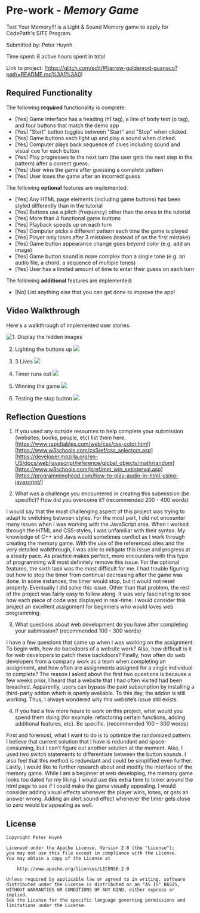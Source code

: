 # Pre-work - *Memory Game*

Test Your Memory!!! is a Light & Sound Memory game to apply for CodePath's SITE Program. 

Submitted by: Peter Huynh

Time spent: 8 active hours spent in total

Link to project: (https://glitch.com/edit/#!/arrow-goldenrod-guanaco?path=README.md%3A1%3A0)

## Required Functionality

The following **required** functionality is complete:

* [Yes] Game interface has a heading (h1 tag), a line of body text (p tag), and four buttons that match the demo app
* [Yes] "Start" button toggles between "Start" and "Stop" when clicked. 
* [Yes] Game buttons each light up and play a sound when clicked. 
* [Yes] Computer plays back sequence of clues including sound and visual cue for each button
* [Yes] Play progresses to the next turn (the user gets the next step in the pattern) after a correct guess. 
* [Yes] User wins the game after guessing a complete pattern
* [Yes] User loses the game after an incorrect guess

The following **optional** features are implemented:

* [Yes] Any HTML page elements (including game buttons) has been styled differently than in the tutorial
* [Yes] Buttons use a pitch (frequency) other than the ones in the tutorial
* [Yes] More than 4 functional game buttons
* [Yes] Playback speeds up on each turn
* [Yes] Computer picks a different pattern each time the game is played
* [Yes] Player only loses after 3 mistakes (instead of on the first mistake)
* [Yes] Game button appearance change goes beyond color (e.g. add an image)
* [Yes] Game button sound is more complex than a single tone (e.g. an audio file, a chord, a sequence of multiple tones)
* [Yes] User has a limited amount of time to enter their guess on each turn

The following **additional** features are implemented:

- [No] List anything else that you can get done to improve the app!

## Video Walkthrough

Here's a walkthrough of implemented user stories:

![1. Display the hidden images](http://g.recordit.co/pJSwIpS1i8.gif) 

2. Lighting the buttons up
![](http://g.recordit.co/XhOskAf8WV.gif)

3. 3 Lives
![](http://g.recordit.co/OsSFI8dmMP.gif)

4. Timer runs out
![](http://g.recordit.co/DOMmPEjQ9O.gif)

5. Winning the game
![](http://g.recordit.co/6JVEbjxWBj.gif)

6. Testing the stop button
![](http://g.recordit.co/iAwlK1lizR.gif)

 

## Reflection Questions
1. If you used any outside resources to help complete your submission (websites, books, people, etc) list them here. 
[https://www.rapidtables.com/web/css/css-color.html]
[https://www.w3schools.com/csSref/css_selectors.asp]
[https://developer.mozilla.org/en-US/docs/web/javascript/reference/global_objects/math/random]
[https://www.w3schools.com/jsref/met_win_setinterval.asp]
[https://programminghead.com/how-to-play-audio-in-html-using-javascript/]

2. What was a challenge you encountered in creating this submission (be specific)? How did you overcome it? (recommended 200 - 400 words)

I would say that the most challenging aspect of this project was trying to adapt to switching between styles. For the most part, I did not
encounter many issues when I was working with the JavaScript area. When I worked through the HTML and CSS-styles, I was unfamiliar with their 
syntax. My knowledge of C++ and Java would sometimes conflict as I work through creating the memory game. With the use of the referenced sites 
and the very detailed walkthrough, I was able to mitigate this issue and progress at a steady pace. As practice makes perfect, more encounters 
with this type of programming will most definitely remove this issue. For the optional features, the sixth task was the most difficult for me.
I had trouble figuring out how to stop the timer from continual decreasing after the game was done. In some instances, the timer would stop, but
it would not reset properly. Eventually I did solve this issue. Other than that problem, the rest of the project was fairly easy to follow along. 
It was very fascinating to see how each piece of code was displayed in real-time. I would consider this project an excellent assignment for beginners
who would loves web programming.

3. What questions about web development do you have after completing your submission? (recommended 100 - 300 words)

I have a few questions that came up when I was working on the assignment. To begin with, how do backdoors of a website work? Also, how difficult is it for
web developers to patch these backdoors? Finally, how often do web developers from a company work as a team when completing an assignment, and how often are
assignments assigned for a single individual to complete? The reason I asked about the first two questions is because a few weeks prior, I heard that a website 
that I had often visited had been breached. Apparently, users can bypass the paid subscription by installing a third-party addon which is openly available. To 
this day, the addon is still working. Thus, I always wondered why this website’s issue still exists.

4. If you had a few more hours to work on this project, what would you spend them doing (for example: refactoring certain functions, adding additional features, etc). Be specific. (recommended 100 - 300 words)

First and foremost, what I want to do is to optimize the randomized pattern. I believe that current solution that I have is redundant and space-consuming, but I can’t figure out another solution at the moment. 
Also, I used two switch statements to differentiate between the button sounds. I also feel that this method is redundant and could be simplified even further. Lastly, I would like to further research about and 
modify the interface of the memory game. While I am a beginner at web developing, the memory game looks too dated for my liking. I would use this extra time to tinker around the html page to see if I could make 
the game visually appealing. I would consider adding visual effects whenever the player wins, loses, or gets an answer wrong. Adding an alert sound effect whenever the timer gets close to zero would be appealing as well.



## License

    Copyright Peter Huynh

    Licensed under the Apache License, Version 2.0 (the "License");
    you may not use this file except in compliance with the License.
    You may obtain a copy of the License at

        http://www.apache.org/licenses/LICENSE-2.0

    Unless required by applicable law or agreed to in writing, software
    distributed under the License is distributed on an "AS IS" BASIS,
    WITHOUT WARRANTIES OR CONDITIONS OF ANY KIND, either express or implied.
    See the License for the specific language governing permissions and
    limitations under the License.
